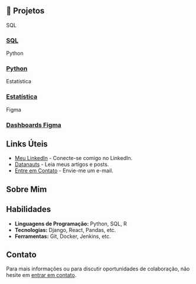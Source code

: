 ## 🚀 Projetos

SQL
### [SQL](https://github.com/jeanolivds/cursosql)

Python
### [Python](https://link-para-seu-projeto-2.com)

Estatística
### [Estatística](https://link-para-seu-projeto-2.com)

Figma
### [Dashboards Figma](https://www.figma.com/@jeanoliveirads)

## Links Úteis

- [Meu LinkedIn](https://www.linkedin.com/in/jeanoliveirasi/) - Conecte-se comigo no LinkedIn.
- [Datanauts](https://datanauts.com.br) - Leia meus artigos e posts.
- [Entre em Contato](mailto:seu-email@example.com) - Envie-me um e-mail.

## Sobre Mim



## Habilidades

- **Linguagens de Programação:** Python, SQL,  R
- **Tecnologias:** Django, React, Pandas, etc.
- **Ferramentas:** Git, Docker, Jenkins, etc.

## Contato

Para mais informações ou para discutir oportunidades de colaboração, não hesite em [entrar em contato](mailto:seu-email@example.com).
